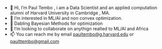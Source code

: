 - 👋 Hi, I’m Paul Tembo , i am a Data Scientist and an applied computation alumni of Harvard University in Cambridge , MA.
- 👀 I’m interested in ML/AI and non convex optimization.
- 🌱 Dabling Bayesian Methods for optimization
- 💞️ I’m looking to collaborate on anythign realted to ML/AI and Africa
- 📫 You can reach me by email paultembo@g.harvard.edu or paulttembo@gmail.com
